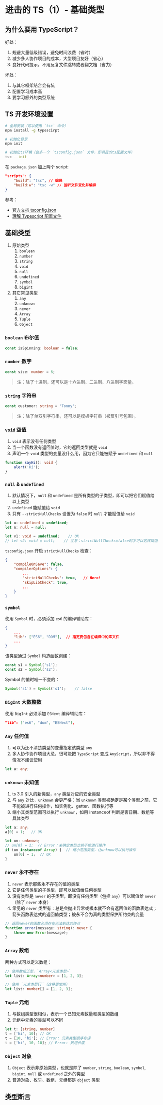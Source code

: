 # 进击的 TS（1）- 基础类型

## 为什么要用 TypeScript？

好处：

1. 规避大量低级错误，避免时间浪费（省时）
2. 减少多人协作项目的成本，大型项目友好（省心）
3. 良好代码提示，不用反复文件跳转或者翻文档（省力）

坏处：

1. 与其它框架结合会有坑
2. 配置学习成本高
3. 要学习额外的类型系统

## TS 开发环境设置

```sh
# 全局安装（可以使用 `tsc` 命令）
npm install -g typescirpt

# 初始化目录
npm init

# 初始化ts环境（会多一个 `tsconfig.json` 文件，即项目的ts配置文件）
tsc --init
```

在 `package.json` 加上两个 script:

```json
"scripts": {
    "build": "tsc", // 编译
    "build:w": "tsc -w" // 监听文件变化并编译
}
```

参考：

- [官方文档 tsconfig\.json](https://www.tslang.cn/docs/handbook/tsconfig-json.html)
- [理解 Typescript 配置文件](https://segmentfault.com/a/1190000013514680)

## 基础类型

1. 原始类型
   1. `boolean`
   2. `number`
   3. `string`
   4. `void`
   5. `null`
   6. `undefined` 
   7. `symbol`
   8. `bigint`
2. 其它常见类型
   1. `any`
   2. `unknown`
   3. `never`
   4. `Array`
   5. `Tuple`
   6. `Object`

### `boolean` 布尔值 

```ts
const isSpinning: boolean = false;
```

###  `number` 数字

```ts
const size: number = 6;
```

> 注：除了十进制，还可以是十六进制、二进制、八进制字面量。

### `string` 字符串

```ts
const customer: string = 'Tonny';
```

> 注：除了单双引字符串，还可以是模板字符串（被反引号包围）。

### `void` 空值

1. `void` 表示没有任何类型
2. 当一个函数没有返回值时，它的返回类型就是 `void`
3. 声明一个 `void` 类型的变量没什么用，因为它只能被赋予 `undefined` 和 `null`

```ts
function sayHi(): void {
    alert('Hi');
}
```

### `null` & `undefined`

1. 默认情况下，`null` 和 `undefined` 是所有类型的子类型，即可以把它们赋值给以上类型
2. `undefined` 能赋值给 `void`
3. 只有 `--strictNullChecks` 设置为 `false` 时 `null` 才能赋值给 `void`

```ts
let u: undefined = undefined;
let n: null = null;

let v1: void = undefined;    // OK
// let v2: void = null;    // 注意：strictNullChecks=false时才可以这样赋值
```

`tsconfig.json` 开启 `strictNullChecks` 检查：

```json
{
    "compileOnSave": false,
    "compilerOptions": {
        ...
        "strictNullChecks": true,   // Here!
        "skipLibCheck": true,
        ...
    }
}
```

### `symbol`

使用 `Symbol` 时，必须添加 `es6` 的编译辅助库：

```json
{
    ...
    "lib": ["ES6", "DOM"],  // 指定要包含在编译中的库文件
    ...
}
```

该类型通过 `Symbol` 构造函数创建：

```ts
const s1 = Symbol('s1');
const s2 = Symbol('s2');
```

Symbol 的值时唯一不变的：

```ts
Symbol('s1') = Symbol('s1');    // false
```

### `BigInt` 大数整数

使用 `BigInt` 必须添加 `ESNext` 编译辅助库：

```json
"lib": ["es6", "dom", "ESNext"],
```

### `Any` 任何值

1. 可以为还不清楚类型的变量指定该类型 `any`
2. 多人协作协作项目大忌，很可能把 `TypeScript` 变成 `AnyScript`，所以非不得情况不建议使用

```ts
let a: any;
```

### `unknown` 未知值

1. ts 3.0 引入的新类型，`any` 类型对应的安全类型
2. 与 `any` 对比，`unknown` 会更严格：当 `unknown` 类型被确定是某个类型之前，它不能被进行任何操作，如实例化、getter、函数执行等
3. 缩小其类型范围可以执行 `unknown`，如用 instanceof 判断是否日期、数组等具体类型

```ts
let a: any;
a[0] = 1;   // OK

let un: unknown;
// un[0] = 1;  // Error：未确定类型之前不能进行操作
if (un instanceof Array) {  // 缩小范围类型，让unknow可以执行操作
    un[0] = 1;  // OK
}
```

### `never` 永不存在

1. `never` 表示那些永不存在的值的类型
2. 它是任何类型的子类型，即可以赋值给任何类型
3. 没有类型是 `never` 的子类型，即没有任何类型（包括 `any`）可以赋值给 `never`（除了 `never` 本身）
4. 常见的 `never` 类型有：总是会抛出异常或根本就不会有返回值的函数表达式；箭头函数表达式的返回值类型；被永不会为真的类型保护所约束的变量

```ts
// 返回never的函数必须存在无法到达的终点
function error(message: string): never {
    throw new Error(message);
}
```

### `Array` 数组

两种方式可以定义数组：

```ts
// 使用数组泛型，`Array<元素类型>`
let list: Array<number> = [1, 2, 3];

// 使用 `元素类型[]`（这种更常用）
let list: number[] = [1, 2, 3];
```

### `Tuple` 元组

1. 与数组类型很相似，表示一个已知元素数量和类型的数组
2. 元组中元素的类型可以不同

```ts
let t: [string, number]
t = ['hi', 10]; // OK
t = [10, 'hi']; // Error: 元素类型顺序有误
t = ['hi', 10, 10]; // Error: 数组长度
```

### `Object` 对象

1. `Object` 表示非原始类型，也就是除了 `number`, `string`, `boolean`, `symbol`, `bigint`, `null` 或 `undefined` 之外的类型
2. 普通对象、枚举、数组、元组都是 `object` 类型

## 类型断言

<!-- todo -->